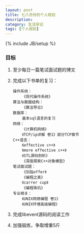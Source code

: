 ```yaml
---
layout: post
title: 七八月份的个人规划
description: 
category: 生活杂记
tags: [个人规划]
---
```

{% include JB/setup %}

### 目标

1.	至少每日一篇笔试面试题的博文
2.	完成以下书单的复习：

        操作系统：
            《现代操作系统》
        算法与数据结构：
            《算法导论》
        数据库：
            基本sql语言的复习
        网络：
            《计算机网络》
            《TCP/ip详解 卷1》部分TCP章节
        C++语言：
            《effective c++》
            《more effective c++》
            《STL源码剖析》
            《深度探索C++对象模型》
        笔试面试题：
            《剑指offer》
            《编程之美》
            《carrer cup》
            《编程珠玑》
        专业相关：
            《UNIX网络编程 卷1》
            《UNIX环境高级编程》
3.	完成libevent源码的阅读工作
4.	加强锻炼，争取增重5斤
